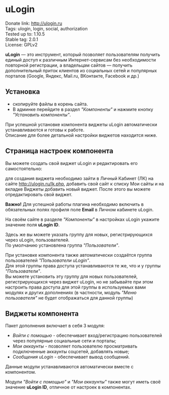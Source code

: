 # uLogin

Donate link: http://ulogin.ru  
Tags: ulogin, login, social, authorization  
Tested up to: 1.10.5  
Stable tag: 2.0.1  
License: GPLv2  

**uLogin** — это инструмент, который позволяет пользователям получить единый доступ к различным Интернет-сервисам без необходимости повторной регистрации,
а владельцам сайтов — получить дополнительный приток клиентов из социальных сетей и популярных порталов (Google, Яндекс, Mail.ru, ВКонтакте, Facebook и др.)


## Установка

- скопируйте файлы в корень сайта.
- В админке перейдите в раздел *"Компоненты"* и нажмите кнопку *"Установить компоненты"*.

При успешной установке компонента виджеты uLogin автоматически устанавливаются и готовы к работе.  
Описание для более детальной настройки виджетов находится ниже.  


## Страница настроек компонента

Вы можете создать свой виджет uLogin и редактировать его самостоятельно:

для создания виджета необходимо зайти в Личный Кабинет (ЛК) на сайте http://ulogin.ru/lk.php,
добавить свой сайт к списку Мои сайты и на вкладке Виджеты добавить новый виджет. После этого вы можете отредактировать свой виджет.

**Важно!** Для успешной работы плагина необходимо включить в обязательных полях профиля поле **Еmail** в Личном кабинете uLogin.

На своём сайте в разделе *"Компоненты"* в настройках uLogin укажите значение поля **uLogin ID**.

Здесь же вы можете указать группу для новых, регистрирующихся через uLogin, пользователей.  
По умолчанию установлена группа *"Пользователи"*.  

При установке компонента также автоматически создаётся группа пользователей *"Пользователи uLogin"*.   
Для этой группы права доступа устанавливаются те же, что и у группы *"Пользователи"*.  
Вы можете установить эту группу для новых пользователей, регистрирующихся через виджет uLogin, 
 но не забывайте при этом настроить права доступа для этой группы в используемых вами модулях и других дополнениях 
 (в частности, модуль *"Меню пользователя"* не будет отображаться для данной группы) 



## Виджеты компонента 

Пакет дополнения включает в себя 3 модуля:

- *Войти с помощью* - обеспечивает вход/регистрацию пользователей через популярные социальные сети и порталы;
- *Мои аккаунты* - позволяет пользователю просматривать подключенные аккаунты соцсетей, добавлять новые;
- *Сообщения uLogin* - обеспечивает вывод сообщений.

Данные модули устанавливаются автоматически вместе с компонентом.

Модули *"Войти с помощью"* и *"Мои аккаунты"* также могут иметь своё значение **uLogin ID**, отличное от настроек в компонентах.

